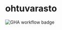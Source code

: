 # ohtuvarasto
![GHA workflow badge](https://github.com/levitesuo/ohtuvarasto/workflows/CI/badge.svg)